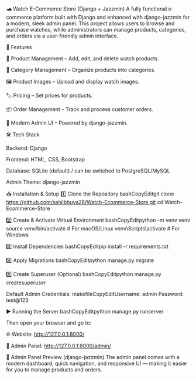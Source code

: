 🛥 Watch E-Commerce Store (Django + Jazzmin)
A fully functional e-commerce platform built with Django and enhanced with django-jazzmin for a modern, sleek admin panel.
This project allows users to browse and purchase watches, while administrators can manage products, categories, and orders via a user-friendly admin interface.

📌 Features


🛒 Product Management – Add, edit, and delete watch products.


📂 Category Management – Organize products into categories.


🖼 Product Images – Upload and display watch images.


🏷 Pricing – Set prices for products.


📦 Order Management – Track and process customer orders.


🎨 Modern Admin UI – Powered by django-jazzmin.



🛠 Tech Stack


Backend: Django


Frontend: HTML, CSS, Bootstrap


Database: SQLite (default) / can be switched to PostgreSQL/MySQL


Admin Theme: django-jazzmin



📥 Installation & Setup
1️⃣ Clone the Repository
bashCopyEditgit clone https://github.com/sahilbhuva28/Watch-Ecommerce-Store.git
cd Watch-Ecommerce-Store

2️⃣ Create & Activate Virtual Environment
bashCopyEditpython -m venv venv
source venv/bin/activate  # For macOS/Linux
venv\Scripts\activate     # For Windows

3️⃣ Install Dependencies
bashCopyEditpip install -r requirements.txt

4️⃣ Apply Migrations
bashCopyEditpython manage.py migrate

5️⃣ Create Superuser (Optional)
bashCopyEditpython manage.py createsuperuser

Default Admin Credentials:
makefileCopyEditUsername: admin
Password: test@123


▶ Running the Server
bashCopyEditpython manage.py runserver

Then open your browser and go to:


🌐 Website: http://127.0.0.1:8000/


🔑 Admin Panel: http://127.0.0.1:8000/admin/



📸 Admin Panel Preview (django-jazzmin)
The admin panel comes with a modern dashboard, quick navigation, and responsive UI — making it easier for you to manage products and orders.